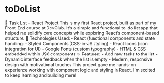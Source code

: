 # toDoList
📝 Task List – React Project This is my first React project, built as part of my Front-End course at DevClub. It's a simple and functional to-do list app that helped me solidify core concepts while exploring React's component-based structure. 🚀 Technologies Used: - React (functional components and state handling) - Styled Components (CSS-in-JS styling) - React Icons (icon integration for UI) - Google Fonts (custom typography) - HTML & CSS embedded within JSX components ✨ Features: - Add new tasks to the list - Dynamic interface feedback when the list is empty - Modern, responsive design with motivational touches This project gave me hands-on experience working with component logic and styling in React. I'm excited to keep learning and building more!
